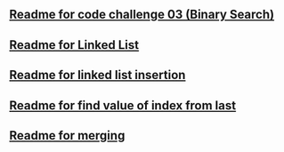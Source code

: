 
## [Readme for code challenge 03 (Binary Search)](https://github.com/sadhikari07/data-structures-and-algorithms/blob/master/java401_code_challenges/src/BinarySearch.md)

## [Readme for Linked List](https://github.com/sadhikari07/data-structures-and-algorithms/blob/master/java401_code_challenges/src/main/java/java401_code_challenges/linkedlist/linkedList.md)


## [Readme for linked list insertion](https://github.com/sadhikari07/data-structures-and-algorithms/blob/master/java401_code_challenges/src/main/java/java401_code_challenges/linkedlist/linkedListInsertion.md)

## [Readme for find value of index from last](https://github.com/sadhikari07/data-structures-and-algorithms/blob/master/java401_code_challenges/src/main/java/java401_code_challenges/linkedlist/valueFromEnd.md)

## [Readme for merging](https://github.com/sadhikari07/data-structures-and-algorithms/blob/master/java401_code_challenges/src/main/java/java401_code_challenges/linkedlist/mergeLists.md)
